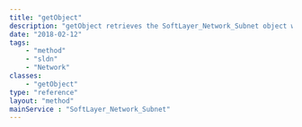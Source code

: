 ```yaml
---
title: "getObject"
description: "getObject retrieves the SoftLayer_Network_Subnet object whose ID number corresponds to the ID number of the init parameter passed to the SoftLayer_Network_Subnet service. You can only retrieve the subnet whose vlan is associated with the account that you portal user is assigned to. "
date: "2018-02-12"
tags:
    - "method"
    - "sldn"
    - "Network"
classes:
    - "getObject"
type: "reference"
layout: "method"
mainService : "SoftLayer_Network_Subnet"
---
```

